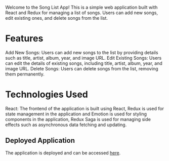 Welcome to the Song List App! This is a simple web application built with React and Redux for managing a list of songs. Users can add new songs, edit existing ones, and delete songs from the list.

# Features

Add New Songs: Users can add new songs to the list by providing details such as title, artist, album, year, and image URL.
Edit Existing Songs: Users can edit the details of existing songs, including title, artist, album, year, and image URL.
Delete Songs: Users can delete songs from the list, removing them permanently.

# Technologies Used

React: The frontend of the application is built using React, Redux is used for state management in the application and Emotion is used for styling components in the application,
Redux Saga is used for managing side effects such as asynchronous data fetching and updating.

## Deployed Application

The application is deployed and can be accessed [here](https://main--verdant-syrniki-5e70aa.netlify.app/).



